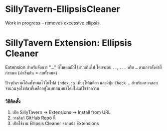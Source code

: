 # SillyTavern-EllipsisCleaner
Work in progress – removes excessive ellipsis.

# SillyTavern Extension: Ellipsis Cleaner

Extension สำหรับจัดการ "..." ที่โมเดลมักใช้มากเกินไป
โดยจะลบ `..`, `...` หรือ `…` ตามการตั้งค่าที่กำหนด (ค่าเริ่มต้น = ลบทั้งหมด)

ปัจจุบันรวมโค้ดทั้งหมดไว้ในไฟล์ `index.js` เพียงไฟล์เดียว และมีปุ่ม `Check …` สำหรับตรวจสอบจำนวนจุดไข่ปลาที่เหลืออยู่ในบทสนทนาโดยไม่แก้ไขข้อความ

### วิธีติดตั้ง
1. เปิด SillyTavern → Extensions → Install from URL  
2. วางลิงก์ GitHub Repo นี้  
3. เปิดใช้งาน Ellipsis Cleaner จากหน้า Extensions  

